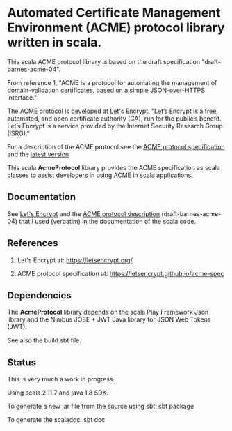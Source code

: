 # Automated Certificate Management Environment (ACME) protocol library written in scala.

This scala ACME protocol library is based on the draft specification "draft-barnes-acme-04".

From reference 1, "ACME is a protocol for automating the management of domain-validation certificates,
based on a simple JSON-over-HTTPS interface."

The ACME protocol is developed at [Let's Encrypt](https://letsencrypt.org/). "Let’s Encrypt is a free, automated, and open certificate authority (CA), run for the public’s benefit.
Let’s Encrypt is a service provided by the Internet Security Research Group (ISRG)."

For a description of the ACME protocol see the [ACME protocol specification](https://github.com/letsencrypt/acme-spec) and
the [latest version](https://letsencrypt.github.io/acme-spec/)

This scala **AcmeProtocol** library provides the ACME specification as scala classes to assist developers in 
using ACME in scala applications.

## Documentation

See [Let's Encrypt](https://letsencrypt.org/) and the [ACME protocol description](https://letsencrypt.github.io/acme-spec/)
 (draft-barnes-acme-04) that I used (verbatim) in the documentation of the scala code.

## References

1) Let's Encrypt at: https://letsencrypt.org/

2) ACME protocol specification at: https://letsencrypt.github.io/acme-spec

## Dependencies

The **AcmeProtocol** library depends on the scala Play Framework Json library and the Nimbus JOSE + JWT Java library for JSON Web Tokens (JWT).

See also the build.sbt file.

## Status

This is very much a work in progress.

Using scala 2.11.7 and java 1.8 SDK.

To generate a new jar file from the source using sbt: sbt package

To generate the scaladoc: sbt doc
